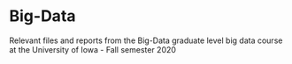 # Big-Data


Relevant files and reports from the Big-Data graduate level big data course at the University of Iowa - Fall semester 2020
